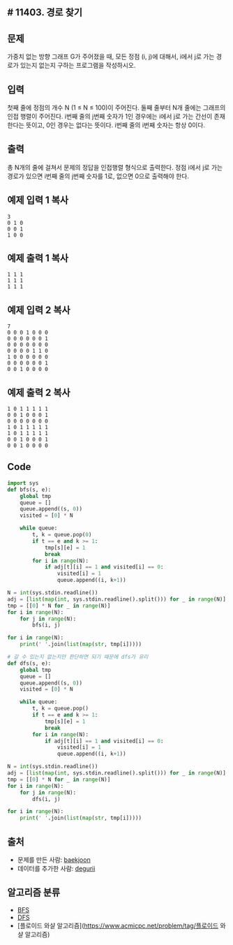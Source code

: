 ## # 11403. 경로 찾기

## 문제

가중치 없는 방향 그래프 G가 주어졌을 때, 모든 정점 (i, j)에 대해서, i에서 j로 가는 경로가 있는지 없는지 구하는 프로그램을 작성하시오.

## 입력

첫째 줄에 정점의 개수 N (1 ≤ N ≤ 100)이 주어진다. 둘째 줄부터 N개 줄에는 그래프의 인접 행렬이 주어진다. i번째 줄의 j번째 숫자가 1인 경우에는 i에서 j로 가는 간선이 존재한다는 뜻이고, 0인 경우는 없다는 뜻이다. i번째 줄의 i번째 숫자는 항상 0이다.

## 출력

총 N개의 줄에 걸쳐서 문제의 정답을 인접행렬 형식으로 출력한다. 정점 i에서 j로 가는 경로가 있으면 i번째 줄의 j번째 숫자를 1로, 없으면 0으로 출력해야 한다.

## 예제 입력 1 복사

```
3
0 1 0
0 0 1
1 0 0
```

## 예제 출력 1 복사

```
1 1 1
1 1 1
1 1 1
```

## 예제 입력 2 복사

```
7
0 0 0 1 0 0 0
0 0 0 0 0 0 1
0 0 0 0 0 0 0
0 0 0 0 1 1 0
1 0 0 0 0 0 0
0 0 0 0 0 0 1
0 0 1 0 0 0 0
```

## 예제 출력 2 복사

```
1 0 1 1 1 1 1
0 0 1 0 0 0 1
0 0 0 0 0 0 0
1 0 1 1 1 1 1
1 0 1 1 1 1 1
0 0 1 0 0 0 1
0 0 1 0 0 0 0
```

## Code

```python
import sys
def bfs(s, e):
    global tmp
    queue = []
    queue.append((s, 0))
    visited = [0] * N

    while queue:
        t, k = queue.pop(0)
        if t == e and k >= 1:
            tmp[s][e] = 1
            break
        for i in range(N):
            if adj[t][i] == 1 and visited[i] == 0:
                visited[i] = 1
                queue.append((i, k+1))

N = int(sys.stdin.readline())
adj = [list(map(int, sys.stdin.readline().split())) for _ in range(N)]
tmp = [[0] * N for _ in range(N)]
for i in range(N):
    for j in range(N):
        bfs(i, j)

for i in range(N):
    print(' '.join(list(map(str, tmp[i]))))
```

```python
# 갈 수 있는지 없는지만 판단하면 되기 때문에 dfs가 유리
def dfs(s, e):
    global tmp
    queue = []
    queue.append((s, 0))
    visited = [0] * N

    while queue:
        t, k = queue.pop()
        if t == e and k >= 1:
            tmp[s][e] = 1
            break
        for i in range(N):
            if adj[t][i] == 1 and visited[i] == 0:
                visited[i] = 1
                queue.append((i, k+1))

N = int(sys.stdin.readline())
adj = [list(map(int, sys.stdin.readline().split())) for _ in range(N)]
tmp = [[0] * N for _ in range(N)]
for i in range(N):
    for j in range(N):
        dfs(i, j)

for i in range(N):
    print(' '.join(list(map(str, tmp[i]))))

```



## 출처

- 문제를 만든 사람: [baekjoon](https://www.acmicpc.net/user/baekjoon)
- 데이터를 추가한 사람: [degurii](https://www.acmicpc.net/user/degurii)

## 알고리즘 분류

- [BFS](https://www.acmicpc.net/problem/tag/BFS)
- [DFS](https://www.acmicpc.net/problem/tag/DFS)
- [플로이드 와샬 알고리즘](https://www.acmicpc.net/problem/tag/플로이드 와샬 알고리즘)